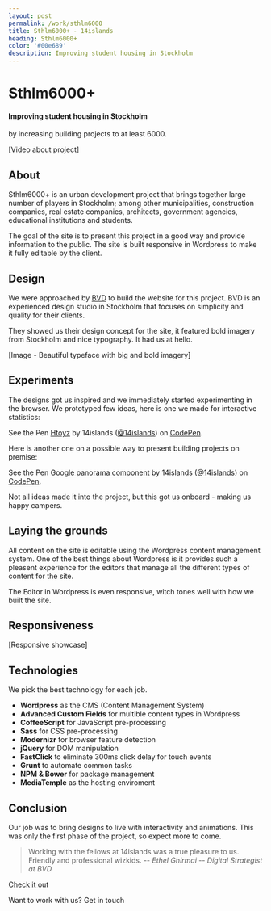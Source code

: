 ```yaml
---
layout: post
permalink: /work/sthlm6000
title: Sthlm6000+ - 14islands
heading: Sthlm6000+
color: '#00e689'
description: Improving student housing in Stockholm
---
```



# Sthlm6000+

#### Improving student housing in Stockholm
by increasing building projects to at least 6000.

[Video about project]


## About

Sthlm6000+ is an urban development project that brings together large number of players in Stockholm; among other municipalities, construction companies, real estate companies, architects, government agencies, educational institutions and students.

The goal of the site is to present this project in a good way and provide information to the public. The site is built responsive in Wordpress to make it fully editable by the client.


## Design

We were approached by [BVD](http://bvd.se) to build the website for this project. BVD is an experienced design studio in Stockholm that focuses on simplicity and quality for their clients.

They showed us their design concept for the site, it featured bold imagery from Stockholm and nice typography. It had us at hello.

[Image - Beautiful typeface with big and bold imagery]


## Experiments

The designs got us inspired and we immediately started experimenting in the browser. We prototyped few ideas, here is one we made for interactive statistics:

<p data-height="268" data-theme-id="6678" data-slug-hash="Htoyz" data-default-tab="result" data-user="14islands" class='codepen'>See the Pen <a href='http://codepen.io/14islands/pen/Htoyz/'>Htoyz</a> by 14islands (<a href='http://codepen.io/14islands'>@14islands</a>) on <a href='http://codepen.io'>CodePen</a>.</p>
<script async src="//codepen.io/assets/embed/ei.js"></script>

Here is another one on a possible way to present building
projects on premise:

<p data-height="268" data-theme-id="6678" data-slug-hash="BChpE" data-default-tab="result" data-user="14islands" class='codepen'>See the Pen <a href='http://codepen.io/14islands/pen/BChpE/'>Google panorama component</a> by 14islands (<a href='http://codepen.io/14islands'>@14islands</a>) on <a href='http://codepen.io'>CodePen</a>.</p>
<script async src="//codepen.io/assets/embed/ei.js"></script>

Not all ideas made it into the project, but this got us onboard - making us happy campers.


## Laying the grounds

All content on the site is editable using the Wordpress content management system. One of the best things about Wordpress is  it provides such a pleasent experience for the editors that manage all the different types of content for the site.

The Editor in Wordpress is even responsive, witch tones well with how we built the site.

## Responsiveness

[Responsive showcase]

## Technologies

We pick the best technology for each job.

- **Wordpress** as the CMS (Content Management System)
- **Advanced Custom Fields** for multible content types in Wordpress
- **CoffeeScript** for JavaScript pre-processing
- **Sass** for CSS pre-processing
- **Modernizr** for browser feature detection
- **jQuery** for DOM manipulation
- **FastClick** to eliminate 300ms click delay for touch events
- **Grunt** to automate common tasks
- **NPM & Bower** for package management
- **MediaTemple** as the hosting enviroment

## Conclusion

Our job was to bring designs to live with interactivity and animations. This was only the first phase of the project, so expect more to come.

> Working with the fellows at 14islands was a true pleasure to us. Friendly and professional wizkids.
> -- <cite>Ethel Ghirmai</cite>
> -- <cite>Digital Strategist at BVD</cite>

[Check it out](http://sthlm6000.se/)

Want to work with us?  Get in touch
